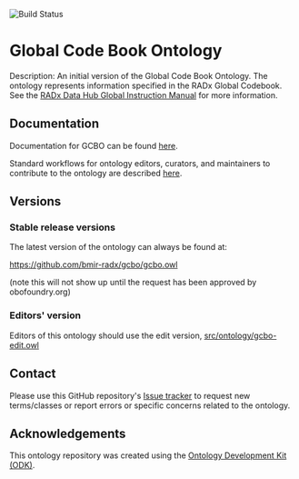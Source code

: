 
![Build Status](https://github.com/bmir-radx/gcbo/actions/workflows/qc.yml/badge.svg)
# Global Code Book Ontology

Description: An initial version of the Global Code Book Ontology. The ontology represents information specified in the RADx Global Codebook. See the [RADx Data Hub Global Instruction Manual](https://tools.niehs.nih.gov/dr2/files/radx_data_hub_global_instruction_manual_508.pdf) for more information.

## Documentation

Documentation for GCBO can be found [here](https://bmir-radx.github.io/gcbo/).

Standard workflows for ontology editors, curators, and maintainers to contribute to the ontology are described [here](https://bmir-radx.github.io/gcbo/odk-workflows/).

## Versions

### Stable release versions

The latest version of the ontology can always be found at:

https://github.com/bmir-radx/gcbo/gcbo.owl

(note this will not show up until the request has been approved by obofoundry.org)

### Editors' version

Editors of this ontology should use the edit version, [src/ontology/gcbo-edit.owl](src/ontology/gcbo-edit.owl)

## Contact

Please use this GitHub repository's [Issue tracker](https://github.com/bmir-radx/gcbo/issues) to request new terms/classes or report errors or specific concerns related to the ontology.

## Acknowledgements

This ontology repository was created using the [Ontology Development Kit (ODK)](https://github.com/INCATools/ontology-development-kit).
